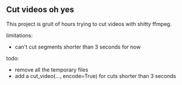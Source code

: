 ## Cut videos oh yes

This project is gruit of hours trying to cut videos with shitty ffmpeg.


limitations:
- can't cut segments shorter than 3 seconds for now


todo:
- remove all the temporary files
- add a cut_video(..., encode=True) for cuts shorter than 3 seconds
